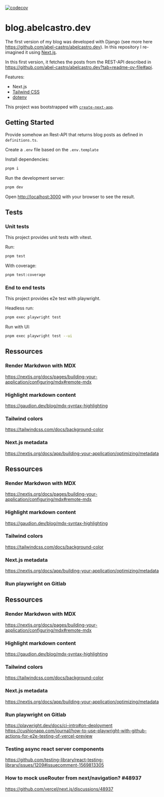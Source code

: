 [![codecov](https://codecov.io/github/abel-castro/abelcastro.dev-next/branch/main/graph/badge.svg)](github/abel-castro/abelcastro.dev-next)

# blog.abelcastro.dev

The first version of my blog was developed with Django (see more here https://github.com/abel-castro/abelcastro.dev).
In this repository I re-imagined it using [Next.js](https://nextjs.org/).

In this first version, it fetches the posts from the REST-API described in https://github.com/abel-castro/abelcastro.dev?tab=readme-ov-file#api.

Features:

-   Next.js
-   [Tailwind CSS](https://tailwindcss.com)
-   [dotenv](https://www.npmjs.com/package/dotenv)

This project was bootstrapped with [`create-next-app`](https://github.com/vercel/next.js/tree/canary/packages/create-next-app).

## Getting Started

Provide somehow an Rest-API that returns blog posts as defined in `definitions.ts`.

Create a `.env` file based on the `.env.template`

Install dependencies:

```bash
pnpm i
```

Run the development server:

```bash
pnpm dev
```

Open [http://localhost:3000](http://localhost:3000) with your browser to see the result.

## Tests

### Unit tests

This project provides unit tests with vitest.

Run:

```sh
pnpm test
```

With coverage:

```sh
pnpm test:coverage
```

### End to end tests

This project provides e2e test with playwright.

Headless run:

```sh
pnpm exec playwright test
```

Run with UI:

```sh
pnpm exec playwright test --ui
```

## Ressources

### Render Markdwon with MDX

https://nextjs.org/docs/pages/building-your-application/configuring/mdx#remote-mdx

### Highlight markdown content

https://gaudion.dev/blog/mdx-syntax-highlighting

### Tailwind colors

https://tailwindcss.com/docs/background-color

### Next.js metadata

https://nextjs.org/docs/app/building-your-application/optimizing/metadata

## Ressources

### Render Markdwon with MDX

https://nextjs.org/docs/pages/building-your-application/configuring/mdx#remote-mdx

### Highlight markdown content

https://gaudion.dev/blog/mdx-syntax-highlighting

### Tailwind colors

https://tailwindcss.com/docs/background-color

### Next.js metadata

https://nextjs.org/docs/app/building-your-application/optimizing/metadata

### Run playwright on Gitlab

## Ressources

### Render Markdwon with MDX

https://nextjs.org/docs/pages/building-your-application/configuring/mdx#remote-mdx

### Highlight markdown content

https://gaudion.dev/blog/mdx-syntax-highlighting

### Tailwind colors

https://tailwindcss.com/docs/background-color

### Next.js metadata

https://nextjs.org/docs/app/building-your-application/optimizing/metadata

### Run playwright on Gitlab

https://playwright.dev/docs/ci-intro#on-deployment
https://cushionapp.com/journal/how-to-use-playwright-with-github-actions-for-e2e-testing-of-vercel-preview

### Testing async react server components

https://github.com/testing-library/react-testing-library/issues/1209#issuecomment-1569813305

### How to mock useRouter from next/navigation? #48937

https://github.com/vercel/next.js/discussions/48937

